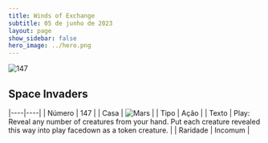 ```yaml
---
title: Winds of Exchange
subtitle: 05 de junho de 2023
layout: page
show_sidebar: false
hero_image: ../hero.png
---
```


![147](https://mastervault-storage-prod.s3.amazonaws.com/media/card_front/en/600_147_c11507e8d280_en.png)


## Space Invaders

|----|----|
| Número | 147 |
| Casa | ![Mars](https://archonarcana.com/images/thumb/d/de/Mars.png/22px-Mars.png "Marte") |
| Tipo | Ação |
| Texto | Play: Reveal any number of creatures from your hand. Put each creature revealed this way into play facedown as a token creature. |
| Raridade | Incomum |
